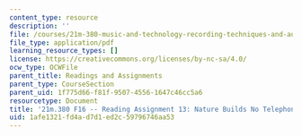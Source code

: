 ```yaml
---
content_type: resource
description: ''
file: /courses/21m-380-music-and-technology-recording-techniques-and-audio-production-fall-2016/1afe1321fd4ad7d1ed2c59796746aa53_MIT21M_380F16_assn_rd13.pdf
file_type: application/pdf
learning_resource_types: []
license: https://creativecommons.org/licenses/by-nc-sa/4.0/
ocw_type: OCWFile
parent_title: Readings and Assignments
parent_type: CourseSection
parent_uid: 1f775d66-f81f-9507-4556-1647c46cc5a6
resourcetype: Document
title: '21m.380 F16 -- Reading Assignment 13: Nature Builds No Telephones'
uid: 1afe1321-fd4a-d7d1-ed2c-59796746aa53
---
```

